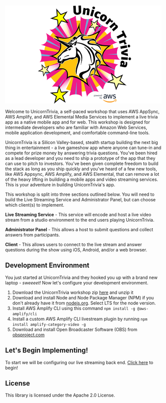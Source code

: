 ![logo](.images/unicorntrivialogo.png)

Welcome to UnicornTrivia, a self-paced workshop that uses AWS AppSync, AWS Amplify, and AWS Elemental Media Services to implement a live trivia app as a native mobile app and for web. This workshop is designed for intermediate developers who are familiar with Amazon Web Services, mobile application development, and comfortable command-line tools.

UnicornTrivia is a Silicon Valley-based, stealth startup building the next big thing in entertainment - a live gameshow app where anyone can tune-in and compete for prize money by answering trivia questions. You've been hired as a lead developer and you need to ship a prototype of the app that they can use to pitch to investors. You've been given complete freedom to build the stack as long as you ship quickly and you've heard of a few new tools, like AWS Appsync, AWS Amplify, and AWS Elemental, that can remove a lot of the heavy lifting in building a mobile apps and video streaming services. This is your adventure in building UnicornTrivia's app.

This workshop is split into three sections outlined below. You will need to build the Live Streaming Service and Administrator Panel, but can choose which client(s) to implement.

**Live Streaming Service** - This service will encode and host a live video stream from a studio environment to the end users playing UnicornTrivia.

**Administrator Panel** - This allows a host to submit questions and collect answers from participants.

**Client** - This allows users to connect to the live stream and answer questions during the show using iOS, Android, and/or a web browser.

## Development Environment

You just started at UnicornTrivia and they hooked you up with a brand new laptop - _sweeeet!_ Now let's configure your development environment. 

1. Download the UnicornTrivia workshop zip [here](https://github.com/awslabs/aws-amplify-unicorntrivia-workshop/archive/master.zip) and unzip it
1. Download and install Node and Node Package Manager (NPM) if you don't already have it from [nodejs.org](https://nodejs.org/en/download/). Select LTS for the node version.
1. Install AWS Amplify CLI using this command `npm install -g @aws-amplify/cli`
1. Install a custom AWS Amplify CLI livestream plugin by running `npm install amplify-category-video -g`
1. Download and install Open Broadcaster Software (OBS) from [obsproject.com](https://obsproject.com/download)

## Let's Begin Implementing!

To start we will be configuring our live streaming back end. [Click here](https://github.com/awslabs/aws-amplify-unicorntrivia-workshop/blob/master/documentation/Live_stream_doc.md) to begin!



## License

This library is licensed under the Apache 2.0 License.
